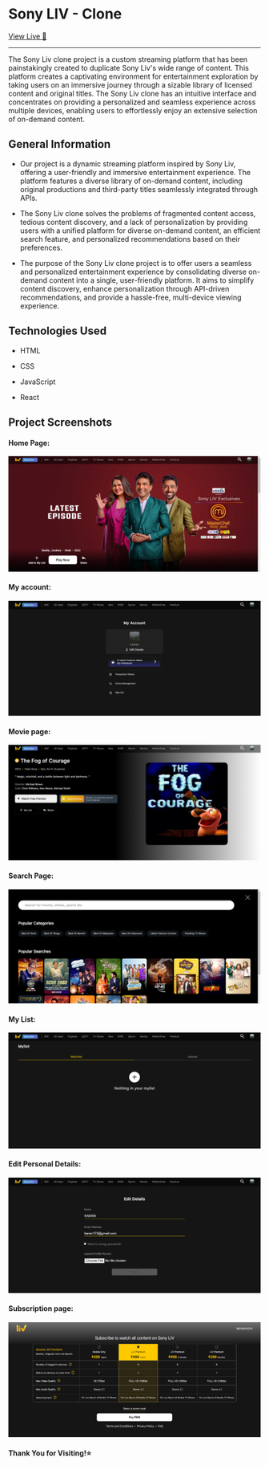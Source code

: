 <h1>Sony LIV - Clone</h1>
<a href='https://sony-liv-clone-coral.vercel.app/'>View Live 🚀</a>
<hr><p>The Sony Liv clone project is a custom streaming platform that has been painstakingly created to duplicate Sony Liv's wide range of content. This platform creates a captivating environment for entertainment exploration by taking users on an immersive journey through a sizable library of licensed content and original titles. The Sony Liv clone has an intuitive interface and concentrates on providing a personalized and seamless experience across multiple devices, enabling users to effortlessly enjoy an extensive selection of on-demand content.</p><h2>General Information</h2>
<ul>
<li>Our project is a dynamic streaming platform inspired by Sony Liv, offering a user-friendly and immersive entertainment experience. The platform features a diverse library of on-demand content, including original productions and third-party titles seamlessly integrated through APIs.</li>
</ul><ul>
<li>The Sony Liv clone solves the problems of fragmented content access, tedious content discovery, and a lack of personalization by providing users with a unified platform for diverse on-demand content, an efficient search feature, and personalized recommendations based on their preferences.</li>
</ul><ul>
<li>The purpose of the Sony Liv clone project is to offer users a seamless and personalized entertainment experience by consolidating diverse on-demand content into a single, user-friendly platform. It aims to simplify content discovery, enhance personalization through API-driven recommendations, and provide a hassle-free, multi-device viewing experience.</li>
</ul><h2>Technologies Used</h2>
<ul>
<li>HTML</li>
</ul><ul>
<li>CSS</li>
</ul><ul>
<li>JavaScript</li>
</ul><ul>
<li>React</li>
</ul>
<h2>Project Screenshots</h2>
<h4>Home Page:</h4>
<img src='/public/Project Screenshots/Screenshot (64).png' />
<h4>My account:</h4>
<img src='/public/Project Screenshots/Screenshot (66).png' />
<h4>Movie page:</h4>
<img src='/public/Project Screenshots/Screenshot (68).png' />
<h4>Search Page:</h4>
<img src='/public/Project Screenshots/Screenshot (65).png' />
<h4>My List:</h4>
<img src='/public/Project Screenshots/Screenshot (69).png' />
<h4>Edit Personal Details:</h4>
<img src='/public/Project Screenshots/Screenshot (67).png' />
<h4>Subscription page:</h4>
<img src='/public/Project Screenshots/Screenshot (70).png' />
<h4>Thank You for Visiting!⭐</h4>
